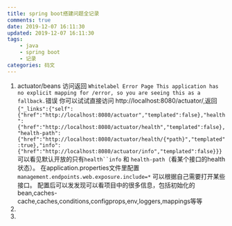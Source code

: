 ```yaml
---
title: spring boot搭建问题全记录
comments: true
date: 2019-12-07 16:11:30
updated: 2019-12-07 16:11:30
tags:
    - java
    - spring boot
    - 记录
categories: 码文
---
```

1. actuator/beans 访问返回 `Whitelabel Error Page This application has no explicit mapping for /error, so you are seeing this as a fallback.`错误
    你可以试试直接访问 http://localhost:8080/actuator/,返回
    `{"_links":{"self":{"href":"http://localhost:8080/actuator","templated":false},"health":{"href":"http://localhost:8080/actuator/health","templated":false},"health-path":{"href":"http://localhost:8080/actuator/health/{*path}","templated":true},"info":{"href":"http://localhost:8080/actuator/info","templated":false}}}`
    可以看见默认开放的只有`health``info` 和 `health-path`（看某个接口的health状态）。
    在application.properties文件里配置`management.endpoints.web.exposure.include=*` 可以根据自己需要打开某些接口。
    配置后可以发发现可以看项目中的很多信息，包括初始化的bean,caches-cache,caches,conditions,configprops,env,loggers,mappings等等
2. 
3. 